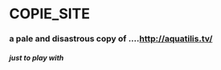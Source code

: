 # COPIE_SITE

### a pale and disastrous copy of ....http://aquatilis.tv/

##### just to play with #

